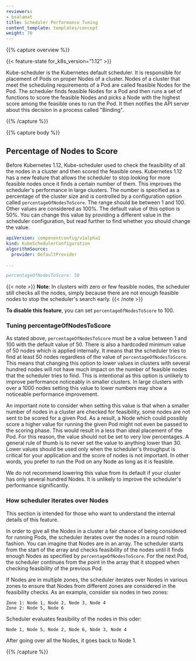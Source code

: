 ```yaml
---
reviewers:
- bsalamat
title: Scheduler Performance Tuning
content_template: templates/concept
weight: 70
---
```


{{% capture overview %}}

{{< feature-state for_k8s_version="1.12" >}}

Kube-scheduler is the Kubernetes default scheduler. It is responsible for
placement of Pods on proper Nodes of a cluster. Nodes of a cluster that meet the
scheduling requirements of a Pod are called feasible Nodes for the Pod. The
scheduler finds feasible Nodes for a Pod and then runs a set of functions to
score the feasible Nodes and picks a Node with the highest score among the
feasible ones to run the Pod. It then notifies the API server about this
decision in a process called "Binding".

{{% /capture %}}

{{% capture body %}}

## Percentage of Nodes to Score

Before Kubernetes 1.12, Kube-scheduler used to check the feasibility of all the
nodes in a cluster and then scored the feasible ones. Kubernetes 1.12 has a new
feature that allows the scheduler to stop looking for more feasible nodes once
it finds a certain number of them. This improves the scheduler's performance in
large clusters. The number is specified as a percentage of the cluster size and
is controlled by a configuration option called `percentageOfNodesToScore`. The
range should be between 1 and 100. Other values are considered as 100%. The
default value of this option is 50%. You can change this value by providing a
different value in the scheduler configuration, but read further to find whether
you should change the value.

```yaml
apiVersion: componentconfig/v1alpha1
kind: KubeSchedulerConfiguration
algorithmSource:
  provider: DefaultProvider

...

percentageOfNodesToScore: 50
```

{{< note >}} **Note**: In clusters with zero or few feasible nodes, the
scheduler still checks all the nodes, simply because there are not enough
feasible nodes to stop the scheduler's search early. {{< /note >}}

**To disable this feature**, you can set `percentageOfNodesToScore` to 100.

### Tuning percentageOfNodesToScore

As stated above, `percentageOfNodesToScore` must be a value between 1 and 100
with the default value of 50. There is also a hardcoded minimum value of 50
nodes which is applied internally. It means that the scheduler tries to find at
least 50 nodes regardless of the value of `percentageOfNodesToScore`. This means
that changing this option to lower values in clusters with several hundred nodes
will not have much impact on the number of feasible nodes that the scheduler
tries to find. This is intentional as this option is unlikely to improve
performance noticeably in smaller clusters. In large clusters with over a 1000
nodes setting this value to lower numbers may show a noticeable performance
improvement.

An important note to consider when setting this value is that when a smaller
number of nodes in a cluster are checked for feasibility, some nodes are not
sent to be scored for a given Pod. As a result, a Node which could possibly
score a higher value for running the given Pod might not even be passed to the
scoring phase. This would result in a less than ideal placement of the Pod. For
this reason, the value should not be set to very low percentages. A general rule
of thumb is to never set the value to anything lower than 30. Lower values
should be used only when the scheduler's throughput is critical for your
application and the score of nodes is not important. In other words, you prefer
to run the Pod on any Node as long as it is feasible.

We do not recommend lowering this value from its default if your cluster has
only several hundred Nodes. It is unlikely to improve the scheduler's
performance significantly.

### How scheduler iterates over Nodes

This section is intended for those who want to understand the internal details
of this feature.

In order to give all the Nodes in a cluster a fair chance of being considered
for running Pods, the scheduler iterates over the nodes in a round robin
fashion. You can imagine that Nodes are in an array. The scheduler starts from
the start of the array and checks feasibility of the nodes until it finds enough
Nodes as specified by `percentageOfNodesToScore`. For the next Pod, the
scheduler continues from the point in the array that it stopped when checking
feasibility of the previous Pod.

If Nodes are in multiple zones, the scheduler iterates over Nodes in various
zones to ensure that Nodes from different zones are considered in the
feasibility checks. As an example, consider six nodes in two zones:

```
Zone 1: Node 1, Node 2, Node 3, Node 4
Zone 2: Node 5, Node 6
```

Scheduler evaluates feasibility of the nodes in this oder:

```
Node 1, Node 5, Node 2, Node 6, Node 3, Node 4
```

After going over all the Nodes, it goes back to Node 1.

{{% /capture %}}
